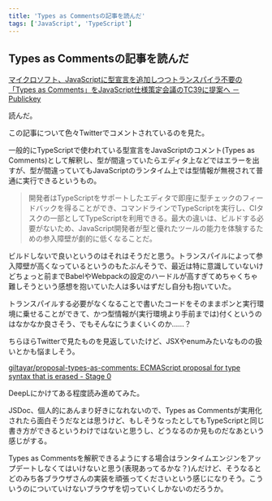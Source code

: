 ```yaml
---
title: 'Types as Commentsの記事を読んだ'
tags: ['JavaScript', 'TypeScript']
---
```


## Types as Commentsの記事を読んだ

[マイクロソフト、JavaScriptに型宣言を追加しつつトランスパイラ不要の「Types as Comments」をJavaScript仕様策定会議のTC39に提案へ － Publickey](https://www.publickey1.jp/blog/22/javascripttypes_as_commentsjavascripttc39.html)

読んだ。

この記事について色々Twitterでコメントされているのを見た。

一般的にTypeScriptで使われている型宣言をJavaScriptのコメント(Types as Comments)として解釈し、型が間違っていたらエディタ上などではエラーを出すが、型が間違っていてもJavaScriptのランタイム上では型情報が無視されて普通に実行できるというもの。

> 開発者はTypeScriptをサポートしたエディタで即座に型チェックのフィードバックを得ることができ、コマンドラインでTypeScriptを実行し、CIタスクの一部としてTypeScriptを利用できる。最大の違いは、ビルドする必要がないため、JavaScript開発者が型と優れたツールの能力を体験するための参入障壁が劇的に低くなることだ。

ビルドしないで良いというのはそれはそうだと思う。トランスパイルによって参入障壁が高くなっているというのもたぶんそうで、最近は特に意識していないけどちょっと前までBabelやWebpackの設定のハードルが高すぎてめちゃくちゃ難しそうという感想を抱いていた人は多いはずだし自分も抱いていた。

トランスパイルする必要がなくなることで書いたコードをそのままポンと実行環境に乗せることができて、かつ型情報が(実行環境より手前までは)付くというのはなかなか良さそう、でもそんなにうまくいくのか……？

ちらほらTwitterで見たものを見返していたけど、JSXやenumみたいなものの扱いとかも悩ましそう。

[giltayar/proposal\-types\-as\-comments: ECMAScript proposal for type syntax that is erased \- Stage 0](https://github.com/giltayar/proposal-types-as-comments)

DeepLにかけてある程度読み進めてみた。

JSDoc、個人的にあんまり好きになれないので、Types as Commentsが実用化されたら面白そうだなとは思うけど、もしそうなったとしてもTypeScriptと同じ書き方ができるというわけではないと思うし、どうなるのか見ものだなあという感じがする。

Types as Commentsを解釈できるようにする場合はランタイムエンジンをアップデートしなくてはいけないと思う(表現あってるかな？)んだけど、そうなるとどのみち各ブラウザさんの実装を頑張ってくださいという感じになりそう。こういうのについていけないブラウザを切っていくしかないのだろうか。
